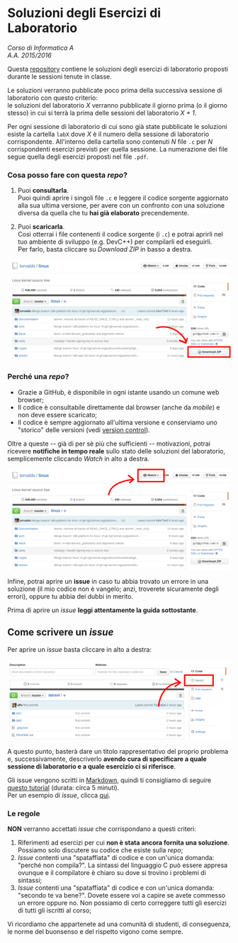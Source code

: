 # Soluzioni degli Esercizi di Laboratorio
_Corso di Informatica A_  
_A.A. 2015/2016_

Questa [repository](https://en.wikipedia.org/wiki/Software_repository) contiene le soluzioni
degli esercizi di laboratorio proposti durante le sessioni tenute in classe.

Le soluzioni verranno pubblicate poco prima della successiva sessione di laboratorio con questo criterio:  
le soluzioni del laboratorio _X_ verranno pubblicate il giorno prima (o il giorno stesso) in cui si terr&agrave;
la prima delle sessioni del laboratorio _X + 1_.

Per ogni sessione di laboratorio di cui sono gi&agrave; state pubblicate le soluzioni esiste la cartella `labX`
dove _X_ &egrave; il numero della sessione di laboratorio corrispondente. All'interno della cartella
sono contenuti _N_ file `.c` per _N_ corrispondenti esercizi previsti per quella sessione. La numerazione
dei file segue quella degli esercizi proposti nel file `.pdf`.

### Cosa posso fare con questa _repo_?
1. Puoi __consultarla__.  
Puoi quindi aprire i singoli file `.c` e leggere il codice sorgente
aggiornato alla sua ultima versione, per avere con un confronto con una soluzione diversa da
quella che tu __hai gi&agrave; elaborato__ precendemente.

2. Puoi __scaricarla__.  
Cos&igrave; otterrai i file contenenti il codice sorgente (i `.c`) e potrai aprirli nel
tuo ambiente di sviluppo (e.g. DevC++) per compilarli ed eseguirli.  
Per farlo, basta cliccare su _Download ZIP_ in basso a destra.

![Download button](download.png)

### Perch&eacute; una _repo_?

* Grazie a GitHub, &egrave; disponibile in ogni istante usando un comune web browser;
* Il codice &egrave; consultabile direttamente dal browser (anche da _mobile_) e non deve essere scaricato;
* Il codice &egrave; sempre aggiornato all'ultima versione e conserviamo uno "storico" delle versioni
(vedi [version control](https://en.wikipedia.org/wiki/Version_control)).

Oltre a queste -- gi&agrave; di per s&egrave; pi&ugrave; che sufficienti -- motivazioni, potrai ricevere __notifiche in tempo reale__
sullo stato delle soluzioni del laboratorio, semplicemente cliccando _Watch_ in alto a destra.

![Watch button](watch.png)

Infine, potrai aprire un __issue__ in caso tu abbia trovato un errore in una soluzione (il mio codice
non &egrave; vangelo; anzi, troverete sicuramente degli errori), oppure tu abbia dei dubbi in merito.

Prima di aprire un _issue_ __leggi attentamente la guida sottostante__.

## Come scrivere un _issue_
Per aprire un _issue_ basta cliccare in alto a destra:

![Open issue](issue.png)

A questo punto, baster&agrave; dare un titolo rappresentativo del proprio problema e, successivamente, descriverlo __avendo cura di
specificare a quale sessione di laboratorio e a quale esercizio ci si riferisce__.

Gli issue vengono scritti in [Markdown](http://daringfireball.net/projects/markdown/), quindi ti consigliamo di
seguire [questo tutorial](http://markdowntutorial.com/) (durata: circa 5 minuti).  
Per un esempio di _issue_, clicca [qui](https://github.com/affo/labsol/issues/1).

### Le regole
__NON__ verranno accettati _issue_ che corrispondano a questi criteri:

1. Riferimenti ad esercizi per cui __non &egrave; stata ancora fornita una soluzione__. Possiamo solo discutere su codice
che esiste sulla _repo_;
2. _Issue_ contenti una "spataffiata" di codice e con un'unica domanda: "perch&eacute; non compila?". La sintassi del linguaggio
C pu&ograve; essere appresa ovunque e il compilatore &egrave; chiaro su dove si trovino i problemi di sintassi;
3. _Issue_ contenti una "spataffiata" di codice e con un'unica domanda: "secondo te va bene?". Dovete essere voi a capire
se avete commesso un errore oppure no. Non possiamo di certo correggere tutti gli esercizi di tutti gli iscritti al corso;

Vi ricordiamo che appartenete ad una comunit&agrave; di studenti, di conseguenza, le norme del buonsenso e del rispetto vigono
come sempre.
